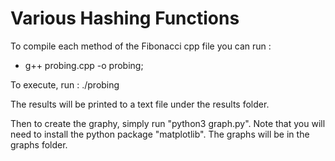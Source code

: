 # Various Hashing Functions

To compile each method of the Fibonacci cpp file you can run :

- g++ probing.cpp -o probing;

To execute, run : ./probing

The results will be printed to a text file under the results folder.

Then to create the graphy, simply run "python3 graph.py". Note that you will need to install the python package "matplotlib". The graphs will be in the graphs folder.
